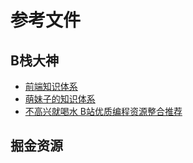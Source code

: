 # 参考文件

## B栈大神
- [前端知识体系](https://www.bilibili.com/video/BV1iJ411T79p)
- [萌妹子的知识体系](https://bilibili.com/video/BV1xA411Y7kK)
- [不高兴就喝水 B站优质编程资源整合推荐](https://www.bilibili.com/video/BV1kV411p7aF)

## 掘金资源